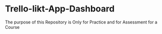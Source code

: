 # Trello-likt-App-Dashboard
The purpose of this Repository is Only for Practice and for Assessment for a Course 
